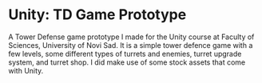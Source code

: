 # Unity: TD Game Prototype

A Tower Defense game prototype I made for the Unity course at Faculty of Sciences, University of Novi Sad. It is a simple tower defence game with a few levels, some different types of turrets and enemies, turret upgrade system, and turret shop. I did make use of some stock assets that come with Unity.
